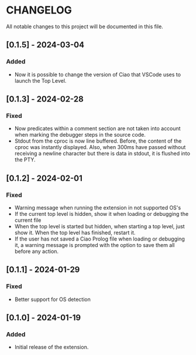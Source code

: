 # CHANGELOG

All notable changes to this project will be documented in this file.

## [0.1.5] - 2024-03-04

### Added

- Now it is possible to change the version of Ciao that VSCode uses to launch the Top Level.

## [0.1.3] - 2024-02-28

### Fixed

- Now predicates within a comment section are not taken into account when marking the debugger steps in the source code.
- Stdout from the cproc is now line buffered. Before, the content of the cproc was instantly displayed. Also, when 300ms have passed without receiving a newline character but there is data in stdout, it is flushed into the PTY.

## [0.1.2] - 2024-02-01

### Fixed

- Warning message when running the extension in not supported OS's
- If the current top level is hidden, show it when loading or debugging the current file
- When the top level is started but hidden, when starting a top level, just show it. When the top level has finished, restart it.
- If the user has not saved a Ciao Prolog file when loading or debugging it, a warning message is prompted with the option to save them all before any action.

## [0.1.1] - 2024-01-29

### Fixed

- Better support for OS detection

## [0.1.0] - 2024-01-19

### Added

- Initial release of the extension.




